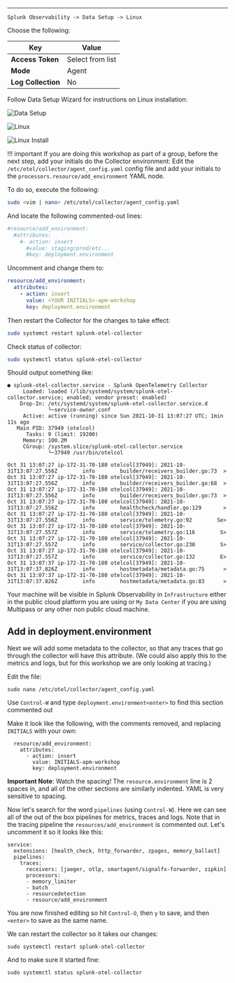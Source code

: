 
---

`Splunk Observability -> Data Setup -> Linux`

Choose the following:

| Key | Value |
| ----- | ---- |
| **Access Token** | Select from list |
| **Mode** | Agent |
| **Log Collection** | No |  

Follow Data Setup Wizard for instructions on Linux installation:

![Data Setup](../../images/03-datasetup.png)

![Linux](../../images/04-datasetup-linux.png)

![Linux Install](../../images/05-datasetup-linuxinstall.png)

!!! important
If you are doing this workshop as part of a group, before the next step, add your initials do the Collector environment:
Edit the `/etc/otel/collector/agent_config.yaml` config file and add your initials to the `processors.resource/add_environment` YAML node.

To do so, execute the following:
```bash
sudo <vim | nano> /etc/otel/collector/agent_config.yaml
```
And locate the following commented-out lines:
```yaml
#resource/add_environment:
  #attributes:
    #- action: insert
      #value: staging/prod/etc...
      #key: deployment.environment
```
Uncomment and change them to:
```yaml
resource/add_environment:
  attributes:
    - action: insert
      value: <YOUR INITIALS>-apm-workshop
      key: deployment.environment 
```

Then restart the Collector for the changes to take effect:
```bash
sudo systemct restart splunk-otel-collector
```

Check status of collector:

```bash
sudo systemctl status splunk-otel-collector
```

Should output something like:

```
● splunk-otel-collector.service - Splunk OpenTelemetry Collector
     Loaded: loaded (/lib/systemd/system/splunk-otel-collector.service; enabled; vendor preset: enabled)
    Drop-In: /etc/systemd/system/splunk-otel-collector.service.d
             └─service-owner.conf
     Active: active (running) since Sun 2021-10-31 13:07:27 UTC; 1min 11s ago
   Main PID: 37949 (otelcol)
      Tasks: 9 (limit: 19200)
     Memory: 100.2M
     CGroup: /system.slice/splunk-otel-collector.service
             └─37949 /usr/bin/otelcol

Oct 31 13:07:27 ip-172-31-70-180 otelcol[37949]: 2021-10-31T13:07:27.556Z        info        builder/receivers_builder.go:73  >
Oct 31 13:07:27 ip-172-31-70-180 otelcol[37949]: 2021-10-31T13:07:27.556Z        info        builder/receivers_builder.go:68  >
Oct 31 13:07:27 ip-172-31-70-180 otelcol[37949]: 2021-10-31T13:07:27.556Z        info        builder/receivers_builder.go:73  >
Oct 31 13:07:27 ip-172-31-70-180 otelcol[37949]: 2021-10-31T13:07:27.556Z        info        healthcheck/handler.go:129       >
Oct 31 13:07:27 ip-172-31-70-180 otelcol[37949]: 2021-10-31T13:07:27.556Z        info        service/telemetry.go:92        Se>
Oct 31 13:07:27 ip-172-31-70-180 otelcol[37949]: 2021-10-31T13:07:27.557Z        info        service/telemetry.go:116        S>
Oct 31 13:07:27 ip-172-31-70-180 otelcol[37949]: 2021-10-31T13:07:27.557Z        info        service/collector.go:230        S>
Oct 31 13:07:27 ip-172-31-70-180 otelcol[37949]: 2021-10-31T13:07:27.557Z        info        service/collector.go:132        E>
Oct 31 13:07:37 ip-172-31-70-180 otelcol[37949]: 2021-10-31T13:07:37.826Z        info        hostmetadata/metadata.go:75      >
Oct 31 13:07:37 ip-172-31-70-180 otelcol[37949]: 2021-10-31T13:07:37.826Z        info        hostmetadata/metadata.go:83      >
```

Your machine will be visible in Splunk Observability in `Infrastructure` either in the public cloud platform you are using or `My Data Center` if you are using Multipass or any other non public cloud machine.

## Add in deployment.environment

Next we will add some metadata to the collector, so that any traces that go through the collector will have this attribute. (We could also apply this to the metrics and logs, but for this workshop we are only looking at tracing.)

Edit the file:
```
sudo nano /etc/otel/collector/agent_config.yaml
```

Use ```Control-W``` and type ```deployment.environment<enter>``` to find this section commented out

Make it look like the following, with the comments removed, and replacing ```INITIALS``` with your own:
```
  resource/add_environment:
    attributes:
      - action: insert
        value: INITIALS-apm-workshop
        key: deployment.environment
```

**Important Note**: Watch the spacing! The ```resource.environment``` line is 2 spaces in, and all of the other sections are similarly indented. YAML is very sensitive to spacing.

Now let's search for the word ```pipelines``` (using ```Control-W```). Here we can see all of the out of the box pipelines for metrics, traces and logs. Note that in the tracing pipeline the ```resources/add_environment``` is commented out. Let's uncomment it so it looks like this:
```
service:
  extensions: [health_check, http_forwarder, zpages, memory_ballast]
  pipelines:
    traces:
      receivers: [jaeger, otlp, smartagent/signalfx-forwarder, zipkin]
      processors:
      - memory_limiter
      - batch
      - resourcedetection
      - resource/add_environment
```

You are now finished editing so hit ```Control-O```, then ```y``` to save, and then ```<enter>``` to save as the same name.

We can restart the collector so it takes our changes:

```
sudo systemctl restart splunk-otel-collector
```

And to make sure it started fine:
```
sudo systemctl status splunk-otel-collector
```